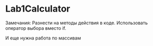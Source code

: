 # Lab1Calculator
Замечания:
Разнести на методы действия в коде.
Использовать оператор выбора вместо if.

И еще нужна работа по массивам
